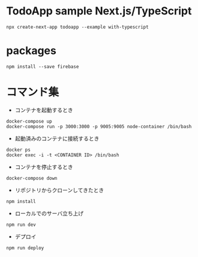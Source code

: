# TodoApp sample Next.js/TypeScript

```
npx create-next-app todoapp --example with-typescript
```

# packages

```
npm install --save firebase
```

# コマンド集

- コンテナを起動するとき

```
docker-compose up
docker-compose run -p 3000:3000 -p 9005:9005 node-container /bin/bash
```

- 起動済みのコンテナに接続するとき

```
docker ps
docker exec -i -t <CONTAINER ID> /bin/bash
```

- コンテナを停止するとき

```
docker-compose down
```

- リポジトリからクローンしてきたとき

```
npm install
```

- ローカルでのサーバ立ち上げ

```
npm run dev
```

- デプロイ

```
npm run deploy
```

